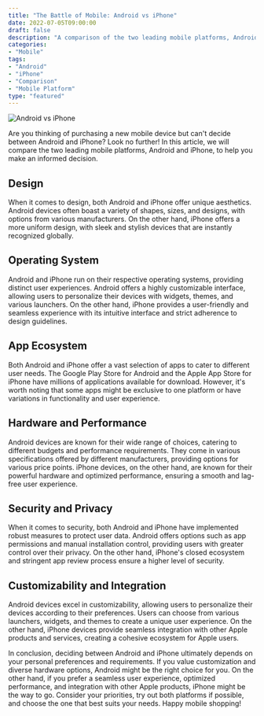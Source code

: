 ```yaml
--- 
title: "The Battle of Mobile: Android vs iPhone" 
date: 2022-07-05T09:00:00 
draft: false 
description: "A comparison of the two leading mobile platforms, Android and iPhone, to help you make an informed choice." 
categories: 
- "Mobile" 
tags: 
- "Android" 
- "iPhone" 
- "Comparison" 
- "Mobile Platform" 
type: "featured" 
--- 
```


![Android vs iPhone](https://example.com/images/android_iphone.jpg)

Are you thinking of purchasing a new mobile device but can't decide between Android and iPhone? Look no further! In this article, we will compare the two leading mobile platforms, Android and iPhone, to help you make an informed decision.

## Design

When it comes to design, both Android and iPhone offer unique aesthetics. Android devices often boast a variety of shapes, sizes, and designs, with options from various manufacturers. On the other hand, iPhone offers a more uniform design, with sleek and stylish devices that are instantly recognized globally.

## Operating System

Android and iPhone run on their respective operating systems, providing distinct user experiences. Android offers a highly customizable interface, allowing users to personalize their devices with widgets, themes, and various launchers. On the other hand, iPhone provides a user-friendly and seamless experience with its intuitive interface and strict adherence to design guidelines.

## App Ecosystem

Both Android and iPhone offer a vast selection of apps to cater to different user needs. The Google Play Store for Android and the Apple App Store for iPhone have millions of applications available for download. However, it's worth noting that some apps might be exclusive to one platform or have variations in functionality and user experience.

## Hardware and Performance

Android devices are known for their wide range of choices, catering to different budgets and performance requirements. They come in various specifications offered by different manufacturers, providing options for various price points. iPhone devices, on the other hand, are known for their powerful hardware and optimized performance, ensuring a smooth and lag-free user experience.

## Security and Privacy

When it comes to security, both Android and iPhone have implemented robust measures to protect user data. Android offers options such as app permissions and manual installation control, providing users with greater control over their privacy. On the other hand, iPhone's closed ecosystem and stringent app review process ensure a higher level of security.

## Customizability and Integration

Android devices excel in customizability, allowing users to personalize their devices according to their preferences. Users can choose from various launchers, widgets, and themes to create a unique user experience. On the other hand, iPhone devices provide seamless integration with other Apple products and services, creating a cohesive ecosystem for Apple users.

In conclusion, deciding between Android and iPhone ultimately depends on your personal preferences and requirements. If you value customization and diverse hardware options, Android might be the right choice for you. On the other hand, if you prefer a seamless user experience, optimized performance, and integration with other Apple products, iPhone might be the way to go. Consider your priorities, try out both platforms if possible, and choose the one that best suits your needs. Happy mobile shopping!
